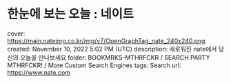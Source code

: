 # 한눈에 보는 오늘 : 네이트

cover: https://main.nateimg.co.kr/img/v7/OpenGraphTag_nate_240x240.png
created: November 10, 2022 5:02 PM (UTC)
description: 새로워진 nate에서 당신의 오늘을 만나보세요
folder: BOOKMRKS-MTHRFCKR / SEARCH PARTY MTHRFCKR! / More Custom Search Engines
tags: Search
url: https://www.nate.com